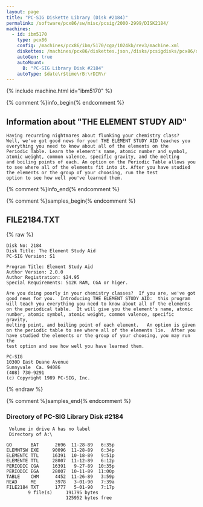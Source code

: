 ```yaml
---
layout: page
title: "PC-SIG Diskette Library (Disk #2184)"
permalink: /software/pcx86/sw/misc/pcsig/2000-2999/DISK2184/
machines:
  - id: ibm5170
    type: pcx86
    config: /machines/pcx86/ibm/5170/cga/1024kb/rev3/machine.xml
    diskettes: /machines/pcx86/diskettes.json,/disks/pcsigdisks/pcx86/diskettes.json
    autoGen: true
    autoMount:
      B: "PC-SIG Library Disk #2184"
    autoType: $date\r$time\rB:\rDIR\r
---
```


{% include machine.html id="ibm5170" %}

{% comment %}info_begin{% endcomment %}

## Information about "THE ELEMENT STUDY AID"

    Having recurring nightmares about flunking your chemistry class?
    Well, we've got good news for you! THE ELEMENT STUDY AID teaches you
    everything you need to know about all of the elements on the
    Periodic Table. Learn the element's name, atomic number and symbol,
    atomic weight, common valence, specific gravity, and the melting
    and boiling points of each. An option on the Periodic Table allows you
    to see where all of the elements fit into it. After you have studied
    the elements or the group of your choosing, run the test
    option to see how well you've learned them.
{% comment %}info_end{% endcomment %}

{% comment %}samples_begin{% endcomment %}

## FILE2184.TXT

{% raw %}
```
Disk No: 2184                                                           
Disk Title: The Element Study Aid                                       
PC-SIG Version: S1                                                      
                                                                        
Program Title: Element Study Aid                                        
Author Version: 2.0.0                                                   
Author Registration: $24.95                                             
Special Requirements: 512K RAM, CGA or higer.                           
                                                                        
Are you doing poorly in your chemistry classes?  If you are, we've got  
good news for you.  Introducing THE ELEMENT STUDY AID:  this program    
will teach you everything you need to know about all of the elements    
on the periodical table.  It will give you the element's name, atomic   
number, atomic symbol, atomic weight, common valence, specific gravity, 
melting point, and boiling point of each element.   An option is given  
on the periodic table to see where all of the elements lie.  After you  
have studied the elements or the group of your choosing, you may run the
test option and see how well you have learned them.                     
                                                                        
PC-SIG                                                                  
1030D East Duane Avenue                                                 
Sunnyvale  Ca. 94086                                                    
(408) 730-9291                                                          
(c) Copyright 1989 PC-SIG, Inc.                                         
```
{% endraw %}

{% comment %}samples_end{% endcomment %}

### Directory of PC-SIG Library Disk #2184

     Volume in drive A has no label
     Directory of A:\

    GO       BAT      2696  11-28-89   6:35p
    ELEMNTSW EXE     90096  11-28-89   6:34p
    ELEMENTC TTL     16391  10-18-89   9:51p
    ELEMENTE TTL     28007  11-12-89   6:12p
    PERIODIC CGA     16391   9-27-89  10:35p
    PERIODIC EGA     28007  10-11-89  11:00p
    TABLE    CHM      4452  11-26-89   3:59p
    READ     ME       3978   3-01-90   7:39a
    FILE2184 TXT      1777   5-01-90   7:17p
            9 file(s)     191795 bytes
                          125952 bytes free
